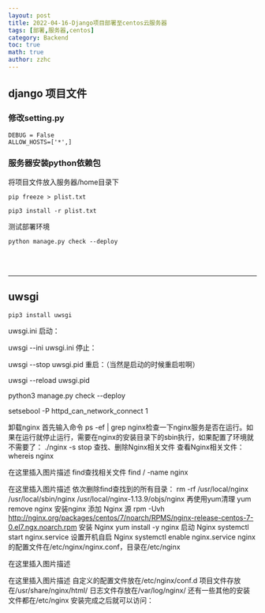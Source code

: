 ```yaml
---
layout: post
title: 2022-04-16-Django项目部署至centos云服务器 
tags: [部署,服务器,centos]
category: Backend
toc: true
math: true
author: zzhc
---
```



## django 项目文件

### 修改setting.py
```shell
DEBUG = False
ALLOW_HOSTS=['*',]
```

### 服务器安装python依赖包

将项目文件放入服务器/home目录下
```shell
pip freeze > plist.txt

pip3 install -r plist.txt
```

测试部署环境
```shell
python manage.py check --deploy
```



<br>
<br>

***

## uwsgi

```shell
pip3 install uwsgi
```

 uwsgi.ini
启动：

uwsgi  --ini  uwsgi.ini
停止：

uwsgi --stop uwsgi.pid
重启：（当然是启动的时候重启啦啊）

uwsgi --reload uwsgi.pid






python3 manage.py check --deploy










 setsebool -P httpd_can_network_connect 1











卸载nginx
首先输入命令 ps -ef | grep nginx检查一下nginx服务是否在运行。如果在运行就停止运行，需要在nginx的安装目录下的sbin执行，如果配置了环境就不需要了：
./nginx -s stop
查找、删除Nginx相关文件
查看Nginx相关文件：
whereis nginx

在这里插入图片描述
find查找相关文件
find / -name nginx

在这里插入图片描述
依次删除find查找到的所有目录：
rm -rf /usr/local/nginx  /usr/local/sbin/nginx /usr/local/nginx-1.13.9/objs/nginx
再使用yum清理
yum remove nginx
安装nginx
添加 Nginx 源
rpm -Uvh http://nginx.org/packages/centos/7/noarch/RPMS/nginx-release-centos-7-0.el7.ngx.noarch.rpm
安装 Nginx
yum install -y nginx
启动 Nginx
systemctl start nginx.service
设置开机自启 Nginx
systemctl enable nginx.service
nginx的配置文件在/etc/nginx/nginx.conf，目录在/etc/nginx

在这里插入图片描述


在这里插入图片描述
自定义的配置文件放在/etc/nginx/conf.d
项目文件存放在/usr/share/nginx/html/
日志文件存放在/var/log/nginx/
还有一些其他的安装文件都在/etc/nginx
安装完成之后就可以访问：
